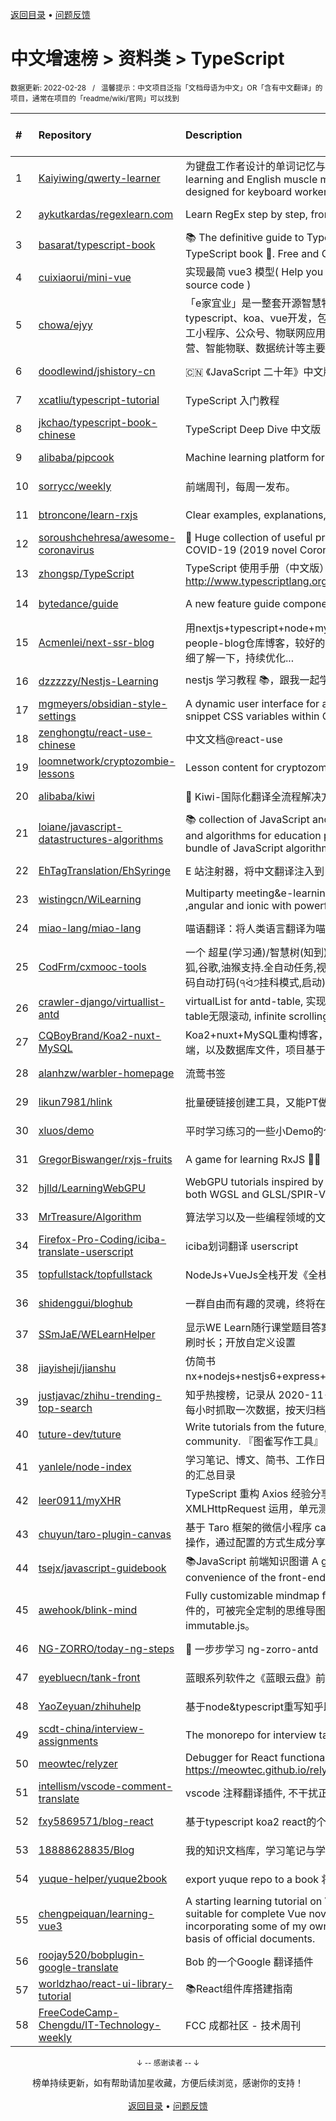 <a href="https://github.com/GrowingGit/GitHub-Chinese-Top-Charts#github中文排行榜">返回目录</a> • <a href="/content/docs/feedback.md">问题反馈</a>

# 中文增速榜 > 资料类 > TypeScript
<sub>数据更新: 2022-02-28&nbsp;&nbsp;&nbsp;/&nbsp;&nbsp;&nbsp;温馨提示：中文项目泛指「文档母语为中文」OR「含有中文翻译」的项目，通常在项目的「readme/wiki/官网」可以找到</sub>

|#|Repository|Description|Stars|Average daily growth|Updated|
|:-|:-|:-|:-|:-|:-|
|1|[Kaiyiwing/qwerty-learner](https://github.com/Kaiyiwing/qwerty-learner)|为键盘工作者设计的单词记忆与英语肌肉记忆锻炼软件 / Words learning and English muscle memory training software designed for keyboard workers|3783|9|2022-02-19|
|2|[aykutkardas/regexlearn.com](https://github.com/aykutkardas/regexlearn.com)|Learn RegEx step by step, from zero to advanced.|1620|9|2022-02-24|
|3|[basarat/typescript-book](https://github.com/basarat/typescript-book)|:books: The definitive guide to TypeScript and possibly the best TypeScript book :book:. Free and Open Source 🌹|16754|7|2022-02-16|
|4|[cuixiaorui/mini-vue](https://github.com/cuixiaorui/mini-vue)|实现最简 vue3 模型( Help you learn more efficiently vue3 source code )|4365|7|2022-02-26|
|5|[chowa/ejyy](https://github.com/chowa/ejyy)|「e家宜业」是一整套开源智慧物业解决方案，基于nodejs、typescript、koa、vue开发，包含web中台、业主小程序、员工小程序、公众号、物联网应用等，涵盖业主服务、物业运营、智能物联、数据统计等主要业务。|583|5|2022-01-25|
|6|[doodlewind/jshistory-cn](https://github.com/doodlewind/jshistory-cn)|🇨🇳 《JavaScript 二十年》中文版|3755|5|2022-02-19|
|7|[xcatliu/typescript-tutorial](https://github.com/xcatliu/typescript-tutorial)|TypeScript 入门教程|8607|4|2022-02-10|
|8|[jkchao/typescript-book-chinese](https://github.com/jkchao/typescript-book-chinese)|TypeScript Deep Dive 中文版 |5208|4|2022-02-26|
|9|[alibaba/pipcook](https://github.com/alibaba/pipcook)|Machine learning platform for Web developers|2216|3|2022-02-27|
|10|[sorrycc/weekly](https://github.com/sorrycc/weekly)|前端周刊，每周一发布。|829|3|2022-02-06|
|11|[btroncone/learn-rxjs](https://github.com/btroncone/learn-rxjs)|Clear examples, explanations, and resources for RxJS|3487|2|2022-01-13|
|12|[soroushchehresa/awesome-coronavirus](https://github.com/soroushchehresa/awesome-coronavirus)|🦠  Huge collection of useful projects and resources for COVID-19 (2019 novel Coronavirus)|1476|2|2022-02-26|
|13|[zhongsp/TypeScript](https://github.com/zhongsp/TypeScript)|TypeScript 使用手册（中文版）翻译。http://www.typescriptlang.org|5578|2|2021-11-20|
|14|[bytedance/guide](https://github.com/bytedance/guide)|A new feature guide component by react 🧭|492|2|2022-02-03|
|15|[Acmenlei/next-ssr-blog](https://github.com/Acmenlei/next-ssr-blog)|用nextjs+typescript+node+mysql+redis+antd重构的Many-people-blog仓库博客，较好的SEO支持，感兴趣的朋友可以详细了解一下，持续优化...|388|1|2022-02-18|
|16|[dzzzzzy/Nestjs-Learning](https://github.com/dzzzzzy/Nestjs-Learning)|nestjs 学习教程 :books:，跟我一起学习 nest 框架~ :muscle:|791|1|2022-02-10|
|17|[mgmeyers/obsidian-style-settings](https://github.com/mgmeyers/obsidian-style-settings)|A dynamic user interface for adjusting theme, plugin, and snippet CSS variables within Obsidian|175|1|2022-02-18|
|18|[zenghongtu/react-use-chinese](https://github.com/zenghongtu/react-use-chinese)|中文文档@react-use|845|1|2021-12-06|
|19|[loomnetwork/cryptozombie-lessons](https://github.com/loomnetwork/cryptozombie-lessons)|Lesson content for cryptozombies.io|856|1|2022-02-27|
|20|[alibaba/kiwi](https://github.com/alibaba/kiwi)|🐤 Kiwi-国际化翻译全流程解决方案|1970|1|2022-02-20|
|21|[loiane/javascript-datastructures-algorithms](https://github.com/loiane/javascript-datastructures-algorithms)|:books: collection of JavaScript and TypeScript data structures and algorithms for education purposes. Source code bundle of JavaScript algorithms and data structures book|3358|1|2022-02-12|
|22|[EhTagTranslation/EhSyringe](https://github.com/EhTagTranslation/EhSyringe)|E 站注射器，将中文翻译注入到 E 站体内|1360|1|2022-02-25|
|23|[wistingcn/WiLearning](https://github.com/wistingcn/WiLearning)|Multiparty meeting&e-learning  using mediasoup, webrtc ,angular and ionic with powerful whiteboard support|415|1|2021-10-28|
|24|[miao-lang/miao-lang](https://github.com/miao-lang/miao-lang)|喵语翻译：将人类语言翻译为喵语言。|427|1|2022-01-08|
|25|[CodFrm/cxmooc-tools](https://github.com/CodFrm/cxmooc-tools)|一个 超星(学习通)/智慧树(知到)/中国大学mooc 学习工具,火狐,谷歌,油猴支持.全自动任务,视频倍速秒过,作业考试题库,验证码自动打码(੧ᐛ੭挂科模式,启动)|1686|1|2022-02-07|
|26|[crawler-django/virtuallist-antd](https://github.com/crawler-django/virtuallist-antd)|virtualList for antd-table, 实现antd-table的虚拟列表, antd-table无限滚动, infinite scrolling for antd-table|78|0|2021-12-27|
|27|[CQBoyBrand/Koa2-nuxt-MySQL](https://github.com/CQBoyBrand/Koa2-nuxt-MySQL)|Koa2+nuxt+MySQL重构博客，项目中包括前端，后端和服务端，以及数据库文件，项目基于Vue+node.js+MySQL|110|0|2022-02-19|
|28|[alanhzw/warbler-homepage](https://github.com/alanhzw/warbler-homepage)|流莺书签|132|0|2022-02-24|
|29|[likun7981/hlink](https://github.com/likun7981/hlink)|批量硬链接创建工具，又能PT做种，又能刮削电影资料|156|0|2022-01-05|
|30|[xluos/demo](https://github.com/xluos/demo)|平时学习练习的一些小Demo的仓库|202|0|2022-02-26|
|31|[GregorBiswanger/rxjs-fruits](https://github.com/GregorBiswanger/rxjs-fruits)|A game for learning RxJS 🍎🍌|164|0|2022-02-27|
|32|[hjlld/LearningWebGPU](https://github.com/hjlld/LearningWebGPU)|WebGPU tutorials inspired by LearningWebGL.com. Use both WGSL and GLSL/SPIR-V.|346|0|2022-02-16|
|33|[MrTreasure/Algorithm](https://github.com/MrTreasure/Algorithm)|算法学习以及一些编程领域的文档、知识、技巧、个人想法|174|0|2022-02-12|
|34|[Firefox-Pro-Coding/iciba-translate-userscript](https://github.com/Firefox-Pro-Coding/iciba-translate-userscript)|iciba划词翻译 userscript|125|0|2022-02-03|
|35|[topfullstack/topfullstack](https://github.com/topfullstack/topfullstack)|NodeJs+VueJs全栈开发《全栈之巅》视频网站 - 源码|321|0|2022-02-26|
|36|[shidenggui/bloghub](https://github.com/shidenggui/bloghub)|一群自由而有趣的灵魂，终将在此相遇   独立个人博客推荐导航|332|0|2022-02-13|
|37|[SSmJaE/WELearnHelper](https://github.com/SSmJaE/WELearnHelper)|显示WE Learn随行课堂题目答案；支持班级测试；自动答题；刷时长；开放自定义设置|177|0|2022-02-19|
|38|[jiayisheji/jianshu](https://github.com/jiayisheji/jianshu)|仿简书nx+nodejs+nestjs6+express+mongodb+angular8+爬虫|304|0|2022-02-14|
|39|[justjavac/zhihu-trending-top-search](https://github.com/justjavac/zhihu-trending-top-search)|知乎热搜榜，记录从 2020-11-24 日开始的知乎热搜榜单。每小时抓取一次数据，按天归档。|87|0|2022-02-26|
|40|[tuture-dev/tuture](https://github.com/tuture-dev/tuture)|Write tutorials from the future, with the power of Git and community. 『图雀写作工具』|196|0|2022-02-20|
|41|[yanlele/node-index](https://github.com/yanlele/node-index)|学习笔记、博文、简书、工作日常踩坑记录以及一些独立作品的汇总目录|325|0|2022-02-27|
|42|[leer0911/myXHR](https://github.com/leer0911/myXHR)|TypeScript 重构 Axios 经验分享，包括开发技巧， API 实现，XMLHttpRequest 运用，单元测试等|108|0|2022-02-12|
|43|[chuyun/taro-plugin-canvas](https://github.com/chuyun/taro-plugin-canvas)|基于 Taro 框架的微信小程序 canvas 绘图组件，封装了常用的操作，通过配置的方式生成分享图片|414|0|2022-02-26|
|44|[tsejx/javascript-guidebook](https://github.com/tsejx/javascript-guidebook)|:books:JavaScript 前端知识图谱 A guidebook for the convenience of the front-end developers|194|0|2022-02-21|
|45|[awehook/blink-mind](https://github.com/awehook/blink-mind)|Fully customizable mindmap framework for react.js. 支持插件的，可被完全定制的思维导图库，基于react.js和immutable.js。|229|0|2022-02-10|
|46|[NG-ZORRO/today-ng-steps](https://github.com/NG-ZORRO/today-ng-steps)|:raising_hand: 一步步学习 ng-zorro-antd |384|0|2022-02-15|
|47|[eyebluecn/tank-front](https://github.com/eyebluecn/tank-front)|蓝眼系列软件之《蓝眼云盘》前端项目|496|0|2022-02-27|
|48|[YaoZeyuan/zhihuhelp](https://github.com/YaoZeyuan/zhihuhelp)|基于node&typescript重写知乎助手|503|0|2022-02-12|
|49|[scdt-china/interview-assignments](https://github.com/scdt-china/interview-assignments)|The monorepo for interview take home assignments.|165|0|2022-02-27|
|50|[meowtec/relyzer](https://github.com/meowtec/relyzer)|Debugger for React functional components. Online demo: https://meowtec.github.io/relyzer/examples/todomvc/build/|135|0|2021-11-10|
|51|[intellism/vscode-comment-translate](https://github.com/intellism/vscode-comment-translate)|vscode 注释翻译插件, 不干扰正常代码，方便快速阅读源码。|290|0|2022-01-27|
|52|[fxy5869571/blog-react](https://github.com/fxy5869571/blog-react)|基于typescript koa2 react的个人博客|321|0|2022-02-26|
|53|[18888628835/Blog](https://github.com/18888628835/Blog)|我的知识文档库，学习笔记与学习总结。|150|0|2022-02-16|
|54|[yuque-helper/yuque2book](https://github.com/yuque-helper/yuque2book)|export yuque repo to a book 将你的语雀文档导出的工具|181|0|2021-12-14|
|55|[chengpeiquan/learning-vue3](https://github.com/chengpeiquan/learning-vue3)|A starting learning tutorial on Vue 3.0 + TypeScript, suitable for complete Vue novices and Vue 2.0 veterans, incorporating some of my own practical experience on the basis of official documents.|112|0|2022-01-20|
|56|[roojay520/bobplugin-google-translate](https://github.com/roojay520/bobplugin-google-translate)| Bob 的一个Google 翻译插件|137|0|2021-11-03|
|57|[worldzhao/react-ui-library-tutorial](https://github.com/worldzhao/react-ui-library-tutorial)|📚React组件库搭建指南|293|0|2022-02-12|
|58|[FreeCodeCamp-Chengdu/IT-Technology-weekly](https://github.com/FreeCodeCamp-Chengdu/IT-Technology-weekly)|FCC 成都社区 - 技术周刊|91|0|2021-09-21|

<div align="center">
    <p><sub>↓ -- 感谢读者 -- ↓</sub></p>
    榜单持续更新，如有帮助请加星收藏，方便后续浏览，感谢你的支持！
</div>

<br/>

<div align="center"><a href="https://github.com/GrowingGit/GitHub-Chinese-Top-Charts#github中文排行榜">返回目录</a> • <a href="/content/docs/feedback.md">问题反馈</a></div>
